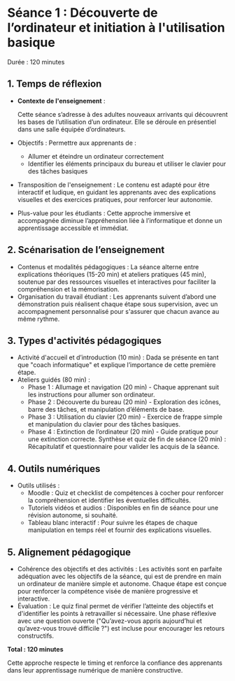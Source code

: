 # Séance 1 : Découverte de l’ordinateur et initiation à l'utilisation basique
Durée : 120 minutes

## 1. Temps de réflexion
- **Contexte de l'enseignement** :

  Cette séance s’adresse à des adultes nouveaux arrivants qui découvrent les bases de l’utilisation d’un ordinateur. Elle se déroule en présentiel dans une salle équipée d’ordinateurs.
- Objectifs :
  Permettre aux apprenants de :
  - Allumer et éteindre un ordinateur correctement
  - Identifier les éléments principaux du bureau et utiliser le clavier pour des tâches basiques
- Transposition de l'enseignement :
  Le contenu est adapté pour être interactif et ludique, en guidant les apprenants avec des explications visuelles et des exercices pratiques, pour renforcer leur autonomie.
- Plus-value pour les étudiants :
  Cette approche immersive et accompagnée diminue l’appréhension liée à l’informatique et donne un apprentissage accessible et immédiat.

## 2. Scénarisation de l’enseignement
- Contenus et modalités pédagogiques :
  La séance alterne entre explications théoriques (15-20 min) et ateliers pratiques (45 min), soutenue par des ressources visuelles et interactives pour faciliter la compréhension et la mémorisation.
- Organisation du travail étudiant :
  Les apprenants suivent d’abord une démonstration puis réalisent chaque étape sous supervision, avec un accompagnement personnalisé pour s'assurer que chacun avance au même rythme.

## 3. Types d'activités pédagogiques
- Activité d'accueil et d’introduction (10 min) : Dada se présente en tant que "coach informatique" et explique l’importance de cette première étape.
- Ateliers guidés (80 min) :
  - Phase 1 : Allumage et navigation (20 min) - Chaque apprenant suit les instructions pour allumer son ordinateur.
  - Phase 2 : Découverte du bureau (20 min) - Exploration des icônes, barre des tâches, et manipulation d’éléments de base.
  - Phase 3 : Utilisation du clavier (20 min) - Exercice de frappe simple et manipulation du clavier pour des tâches basiques.
  - Phase 4 : Extinction de l’ordinateur (20 min) - Guide pratique pour une extinction correcte.
Synthèse et quiz de fin de séance (20 min) : Récapitulatif et questionnaire pour valider les acquis de la séance.

## 4. Outils numériques
- Outils utilisés :
  - Moodle : Quiz et checklist de compétences à cocher pour renforcer la compréhension et identifier les éventuelles difficultés.
  - Tutoriels vidéos et audios : Disponibles en fin de séance pour une révision autonome, si souhaité.
  - Tableau blanc interactif : Pour suivre les étapes de chaque manipulation en temps réel et fournir des explications visuelles.

## 5. Alignement pédagogique
- Cohérence des objectifs et des activités :
  Les activités sont en parfaite adéquation avec les objectifs de la séance, qui est de prendre en main un ordinateur de manière simple et autonome. Chaque étape est conçue pour renforcer la compétence visée de manière progressive et interactive.
- Évaluation :
  Le quiz final permet de vérifier l’atteinte des objectifs et d'identifier les points à retravailler si nécessaire. Une phase réflexive avec une question ouverte ("Qu’avez-vous appris aujourd’hui et qu’avez-vous trouvé difficile ?") est incluse pour encourager les retours constructifs.

__Total : 120 minutes__

Cette approche respecte le timing et renforce la confiance des apprenants dans leur apprentissage numérique de manière constructive.